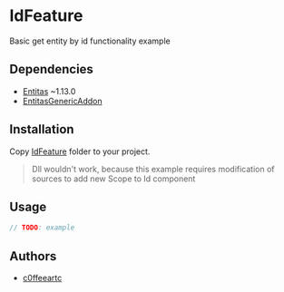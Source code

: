 # IdFeature
Basic get entity by id functionality example

## Dependencies
  - [Entitas](https://github.com/sschmid/Entitas-CSharp) ~1.13.0
  - [EntitasGenericAddon](https://github.com/c0ffeeartc/EntitasGenericAddon)

## Installation
Copy [IdFeature](./IdFeature) folder to your project.
> Dll wouldn't work, because this example requires modification of sources to add new Scope<TScope> to Id component

## Usage
```csharp
// TODO: example
```

## Authors
  - [c0ffeeartc](https://github.com/c0ffeeartc)
